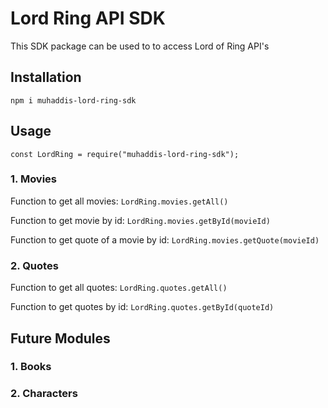 # Lord Ring API SDK
This SDK package can be used to to access Lord of Ring API's

## Installation
```npm i muhaddis-lord-ring-sdk```

## Usage
```const LordRing = require("muhaddis-lord-ring-sdk");```

### 1. Movies
Function to get all movies:
```LordRing.movies.getAll()```

Function to get movie by id:
```LordRing.movies.getById(movieId)```

Function to get quote of a movie by id:
```LordRing.movies.getQuote(movieId)```

### 2. Quotes
Function to get all quotes:
```LordRing.quotes.getAll()```

Function to get quotes by id:
```LordRing.quotes.getById(quoteId)```

## Future Modules
### 1. Books
### 2. Characters